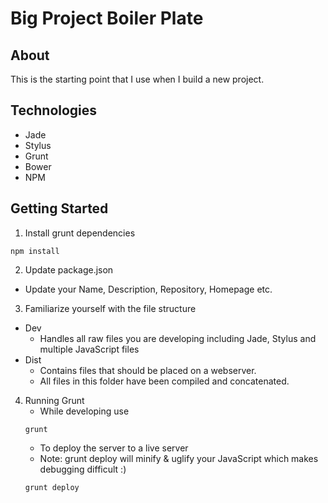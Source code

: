 # Big Project Boiler Plate

## About
This is the starting point that I use when I build a new project.

## Technologies
* Jade
* Stylus
* Grunt
* Bower
* NPM

## Getting Started
1. Install grunt dependencies
```
npm install
```
2. Update package.json
* Update your Name, Description, Repository, Homepage etc.
3. Familiarize yourself with the file structure
* Dev
	* Handles all raw files you are developing including Jade, Stylus and multiple JavaScript files
* Dist
	* Contains files that should be placed on a webserver.
	* All files in this folder have been compiled and concatenated.
4. Running Grunt
	* While developing use
	``` 
	grunt
	```
	* To deploy the server to a live server
	* Note: grunt deploy will minify & uglify your JavaScript which makes debugging difficult :)
	```
	grunt deploy
	```
